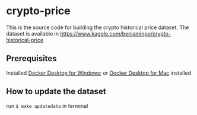 # crypto-price

This is the source code for building the crypto historical price dataset. The dataset is available in https://www.kaggle.com/benjaminpo/crypto-historical-price

## Prerequisites
Installed [Docker Desktop for Windows](https://hub.docker.com/editions/community/docker-ce-desktop-windows/); or
[Docker Desktop for Mac](https://hub.docker.com/editions/community/docker-ce-desktop-windows/) installed

## How to update the dataset
run `$ make updatedata` in terminal
